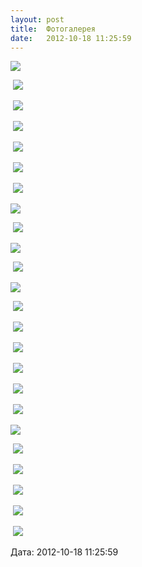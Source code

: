 ```yaml
---
layout: post
title:  Фотогалерея
date:   2012-10-18 11:25:59
---
```

![](/assets/tiger-1350543953.jpg)

 ![](/assets/tiger-1350543984.jpg)

 ![](/assets/tiger-1350544013.jpg)

 ![](/assets/tiger-1350544040.jpg)

 ![](/assets/tiger-1350544066.jpg)

 ![](/assets/tiger-1350544091.jpg)

 ![](/assets/tiger-1350544112.jpg)

![](/assets/tiger-1350544140.jpg)

 ![](/assets/tiger-1350544160.jpg)

![](/assets/tiger-1350544193.jpg)

 ![](/assets/tiger-1350544218.jpg)

![](/assets/tiger-1350544244.jpg)

 ![](/assets/tiger-1350544265.jpg)

 ![](/assets/tiger-1350544292.jpg)

 ![](/assets/tiger-1350546199.jpg)

 ![](/assets/tiger-1350546221.jpg)

 ![](/assets/tiger-1350546250.jpg)

 ![](/assets/tiger-1350546280.jpg)

![](/assets/tiger-1350546312.jpg)

 ![](/assets/tiger-1350546346.jpg)

 ![](/assets/tiger-1350546390.jpg)

 ![](/assets/tiger-1350546419.jpg)

 ![](/assets/tiger-1350546451.jpg)

 ![](/assets/tiger-1350546481.jpg)

  
Дата: 2012-10-18 11:25:59
